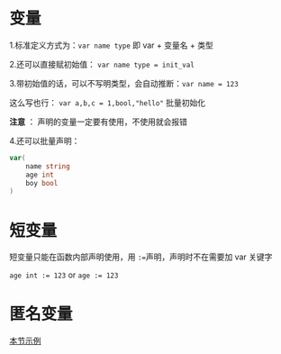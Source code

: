 # 变量

1.标准定义方式为：`var name type`  即 var + 变量名 + 类型

2.还可以直接赋初始值： `var name type = init_val`

3.带初始值的话，可以不写明类型，会自动推断：`var name = 123`

这么写也行： `var a,b,c = 1,bool,"hello"` 批量初始化

**注意** ： 声明的变量一定要有使用，不使用就会报错

4.还可以批量声明：
```go
var(
    name string
    age int
    boy bool
)
```

# 短变量 
短变量只能在函数内部声明使用，用 `:=`声明，声明时不在需要加 var 关键字

`age int := 123` or `age := 123`


# 匿名变量



[本节示例](https://github.com/onlyone2019/golang_learn/blob/master/vars.go)